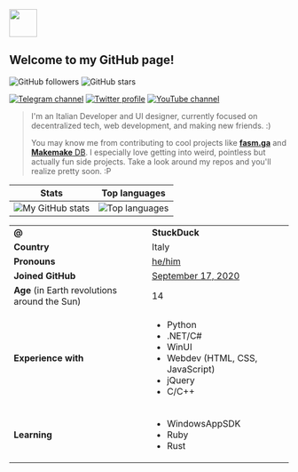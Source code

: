 <section id='intro'>

<!-- my propic -->
<img src="https://avatars.githubusercontent.com/u/71439748?v=4" width="50px" />

# Welcome to my GitHub page!

![GitHub followers](https://img.shields.io/github/followers/StuckDuck7710?style=social)
![GitHub stars](https://img.shields.io/github/stars/StuckDuck7710?logo=github&style=social)

[![Telegram channel](https://img.shields.io/badge/dynamic/json?color=blue&logo=telegram&label=Telegram&query=result&suffix=%20subscribers&url=https%3A%2F%2Fapi.telegram.org%2Fbot1861542114%3AAAFEySytSsmFuQ4BslQv22XfBh636O36eNs%2FgetChatMemberCount%3Fchat_id%3D-1001388295920)](https://t.me/StuckDuck)
[![Twitter profile](https://img.shields.io/twitter/follow/StuckDuck?style=flat&logo=twitter&color=blue)](https://twitter.com/StuckDuck)
[![YouTube channel](https://img.shields.io/youtube/channel/subscribers/UCVX9qM9QKKpQQ8PXSRWs_NA?style=flat&logo=youtube&logoColor=red&color=red)](https://youtube.com/c/StuckDuck)

> I'm an Italian Developer and UI designer, currently focused on
> decentralized tech, web development, and making new friends. :)
>
> You may know me from contributing to cool projects like
> [**fasm.ga**](https://github.com/fasmga/) and [**Makemake** DB](https://github.com/Centaurity/Makemake).
> I especially love getting into weird, pointless but actually fun side
> projects. Take a look around my repos and you'll realize pretty soon. :P

</section>

<section id='stats'>

| Stats | Top languages |
| :---: | :-----------: |
| ![My GitHub stats](https://github-readme-stats.vercel.app/api?username=StuckDuck7710&include_all_commits=true&count_private=true&show_icons=true&theme=github_dark) | ![Top languages](https://github-readme-stats.vercel.app/api/top-langs/?username=StuckDuck7710&layout=compact&theme=github_dark) |

</section>

<section id='info'>

<table>
  <tr>
    <td><b>@</b></td>
    <td><b>StuckDuck</b></td>
  </tr>
  <tr>
    <td><b>Country</b></td>
    <td>Italy</td>
  </tr>
  <tr>
    <td><b>Pronouns</b></td>
    <td><a href='https://pronouny.xyz/pronouns/61dfff5dd7ca5400130c7dc1'>he/him</a></td>
  </tr>
  <tr>
    <td><b>Joined GitHub<b></td>
    <td><a href='https://github.com/StuckDuck7710/?tab=overview&from=2020-09-17&to=2020-09-17'>September 17, 2020</a></td>
  </tr>
  <tr>
    <td><b>Age</b> (in Earth revolutions around the Sun)</td>
    <td>14</td>
  </tr>
  <tr align='left'>
    <td><b>Experience with</b></td>
    <td><ul>
      <li>Python</li>
      <li>.NET/C#</li>
      <li>WinUI</li>
      <li>Webdev (HTML, CSS, JavaScript)</li>
      <li>jQuery</li>
      <li>C/C++</li>
    </ul></td>
  </tr>
  <tr align='left'>
    <td><b>Learning</b></td>
    <td><ul>
      <li>WindowsAppSDK</li>
      <li>Ruby</li>
      <li>Rust</li>
    </ul></td>
  </tr>
</table>

</section>
